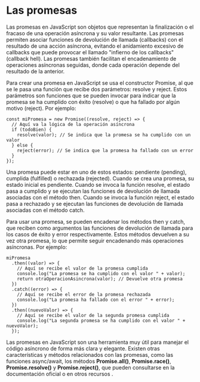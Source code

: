 # Las promesas

Las promesas en JavaScript son objetos que representan la finalización o el fracaso de una operación asíncrona y su valor resultante. Las promesas permiten asociar funciones de devolución de llamada (callbacks) con el resultado de una acción asíncrona, evitando el anidamiento excesivo de callbacks que puede provocar el llamado "infierno de los callbacks" (callback hell). Las promesas también facilitan el encadenamiento de operaciones asíncronas seguidas, donde cada operación depende del resultado de la anterior.

Para crear una promesa en JavaScript se usa el constructor Promise, al que se le pasa una función que recibe dos parámetros: resolve y reject. Estos parámetros son funciones que se pueden invocar para indicar que la promesa se ha cumplido con éxito (resolve) o que ha fallado por algún motivo (reject). Por ejemplo:

```
const miPromesa = new Promise((resolve, reject) => {
  // Aquí va la lógica de la operación asíncrona
  if (todoBien) {
    resolve(valor); // Se indica que la promesa se ha cumplido con un valor
  } else {
    reject(error); // Se indica que la promesa ha fallado con un error
  }
});
```

Una promesa puede estar en uno de estos estados: pendiente (pending), cumplida (fulfilled) o rechazada (rejected). Cuando se crea una promesa, su estado inicial es pendiente. Cuando se invoca la función resolve, el estado pasa a cumplido y se ejecutan las funciones de devolución de llamada asociadas con el método then. Cuando se invoca la función reject, el estado pasa a rechazado y se ejecutan las funciones de devolución de llamada asociadas con el método catch.

Para usar una promesa, se pueden encadenar los métodos then y catch, que reciben como argumentos las funciones de devolución de llamada para los casos de éxito y error respectivamente. Estos métodos devuelven a su vez otra promesa, lo que permite seguir encadenando más operaciones asíncronas. Por ejemplo:

```
miPromesa
  .then((valor) => {
    // Aquí se recibe el valor de la promesa cumplida
    console.log("La promesa se ha cumplido con el valor " + valor);
    return otraOperacionAsincrona(valor); // Devuelve otra promesa
  })
  .catch((error) => {
    // Aquí se recibe el error de la promesa rechazada
    console.log("La promesa ha fallado con el error " + error);
  })
  .then((nuevoValor) => {
    // Aquí se recibe el valor de la segunda promesa cumplida
    console.log("La segunda promesa se ha cumplido con el valor " + nuevoValor);
  });
```

Las promesas en JavaScript son una herramienta muy útil para manejar el código asíncrono de forma más clara y elegante. Existen otras características y métodos relacionados con las promesas, como las funciones async/await, los métodos **Promise.all()**, **Promise.race()**, **Promise.resolve()** y **Promise.reject()**, que pueden consultarse en la documentación oficial  o en otros recursos .